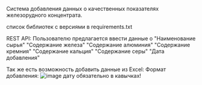 Система добавления данных о качественных показателях железорудного концентрата.

список библиотек с версиями в requirements.txt

REST API:
  Пользователю предлагается ввести данные о 
  "Наименование сырья"
  "Содержание железа"
  "Содержание алюминия"
  "Содержание кремния"
  "Содержание кальция"
  "Содержание серы"
  "Дата добавления"

  Так же есть возможность добавить данные из Excel:
  Формат добавления:
  ![image](https://github.com/Stasnislawe/t3/assets/147979384/748dcbdb-536e-428f-882b-efe5b9be1ce7)
  дату обязательно в кавычках!

